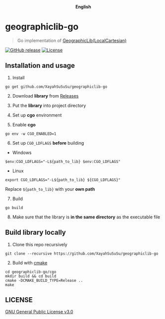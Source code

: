 <div align="center">
	<span style="font-weight: bold"> <a> English </a> </span>
</div>

# geographiclib-go
> Go implementation of [GeographicLib(LocalCartesian)](https://geographiclib.sourceforge.io/)

[![GitHub release](https://img.shields.io/github/v/release/XayahSuSuSu/geographiclib-go?color=orange)](https://github.com/XayahSuSuSu/geographiclib-go/releases) [![License](https://img.shields.io/github/license/XayahSuSuSu/geographiclib-go?color=ff69b4)](./LICENSE)

## Installation and usage
1. Install
```
go get github.com/XayahSuSuSu/geographiclib-go
```

2. Download **library** from [Releases](https://github.com/XayahSuSuSu/geographiclib-go/releases/latest)

3. Put the **library** into project directory

4. Set up **cgo** environment

5. Enable **cgo**
```
go env -w CGO_ENABLED=1 
```

6. Set up `CGO_LDFLAGS` **before** building
* Windows
```
$env:CGO_LDFLAGS="-L${path_to_lib} $env:CGO_LDFLAGS"
```
* Linux
```
export CGO_LDFLAGS="-L${path_to_lib} ${CGO_LDFLAGS}"
```
Replace `${path_to_lib}` with your **own path**

7. Build
```
go build
```

8. Make sure that the library is **in the same directory** as the executable file

## Build library locally
1. Clone this repo recursively
```
git clone --recursive https://github.com/XayahSuSuSu/geographiclib-go
```

2. Build with [cmake](https://cmake.org/)
```
cd geographiclib-go/cgo
mkdir build && cd build
cmake -DCMAKE_BUILD_TYPE=Release ..
make
```

## LICENSE
[GNU General Public License v3.0](./LICENSE)
